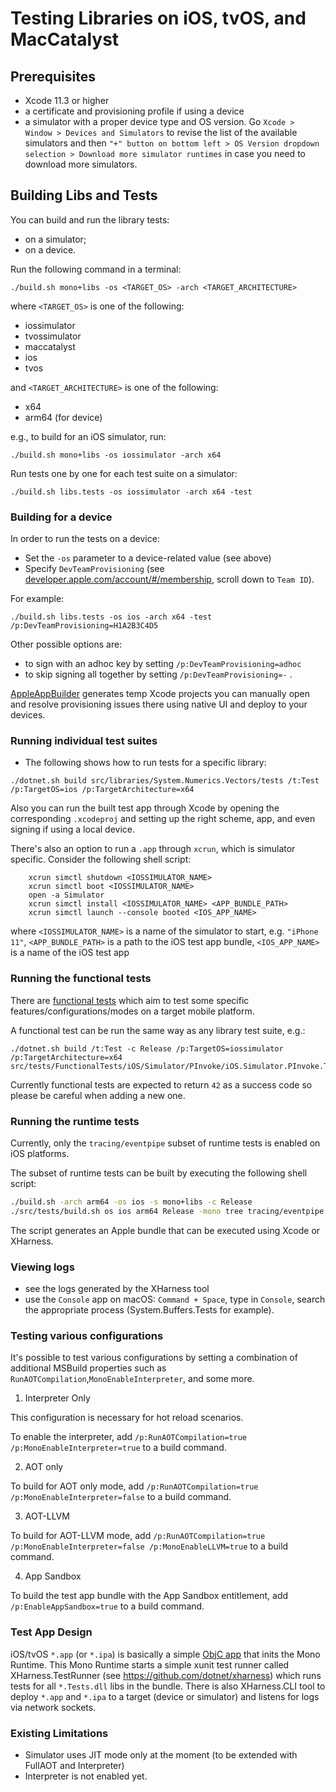 # Testing Libraries on iOS, tvOS, and MacCatalyst

## Prerequisites

- Xcode 11.3 or higher
- a certificate and provisioning profile if using a device
- a simulator with a proper device type and OS version.
Go `Xcode > Window > Devices and Simulators` to revise the list of the available simulators and then `"+" button on bottom left > OS Version dropdown selection > Download more simulator runtimes` in case you need to download more simulators.

## Building Libs and Tests

You can build and run the library tests:
- on a simulator;
- on a device.

Run the following command in a terminal:
```
./build.sh mono+libs -os <TARGET_OS> -arch <TARGET_ARCHITECTURE>
```
where `<TARGET_OS>` is one of the following:
- iossimulator
- tvossimulator
- maccatalyst
- ios
- tvos

and `<TARGET_ARCHITECTURE>` is one of the following:
- x64
- arm64 (for device)

e.g., to build for an iOS simulator, run:
```
./build.sh mono+libs -os iossimulator -arch x64
```

Run tests one by one for each test suite on a simulator:
```
./build.sh libs.tests -os iossimulator -arch x64 -test
```

### Building for a device

In order to run the tests on a device:
- Set the `-os` parameter to a device-related value (see above)
- Specify `DevTeamProvisioning` (see [developer.apple.com/account/#/membership](https://developer.apple.com/account/#/membership), scroll down to `Team ID`).

For example:
```
./build.sh libs.tests -os ios -arch x64 -test /p:DevTeamProvisioning=H1A2B3C4D5
```
Other possible options are:
- to sign with an adhoc key by setting `/p:DevTeamProvisioning=adhoc`
- to skip signing all together by setting `/p:DevTeamProvisioning=-` .

[AppleAppBuilder](https://github.com/dotnet/runtime/blob/main/src/tasks/AppleAppBuilder/AppleAppBuilder.cs) generates temp Xcode projects you can manually open and resolve provisioning issues there using native UI and deploy to your devices.

### Running individual test suites

- The following shows how to run tests for a specific library:
```
./dotnet.sh build src/libraries/System.Numerics.Vectors/tests /t:Test /p:TargetOS=ios /p:TargetArchitecture=x64
```

Also you can run the built test app through Xcode by opening the corresponding `.xcodeproj` and setting up the right scheme, app, and even signing if using a local device.

There's also an option to run a `.app` through `xcrun`, which is simulator specific. Consider the following shell script:

```
    xcrun simctl shutdown <IOSSIMULATOR_NAME>
    xcrun simctl boot <IOSSIMULATOR_NAME>
    open -a Simulator
    xcrun simctl install <IOSSIMULATOR_NAME> <APP_BUNDLE_PATH>
    xcrun simctl launch --console booted <IOS_APP_NAME>
```

where
`<IOSSIMULATOR_NAME>` is a name of the simulator to start, e.g. `"iPhone 11"`,
`<APP_BUNDLE_PATH>` is a path to the iOS test app bundle,
`<IOS_APP_NAME>` is a name of the iOS test app

### Running the functional tests

There are [functional tests](https://github.com/dotnet/runtime/tree/main/src/tests/FunctionalTests/) which aim to test some specific features/configurations/modes on a target mobile platform.

A functional test can be run the same way as any library test suite, e.g.:
```
./dotnet.sh build /t:Test -c Release /p:TargetOS=iossimulator /p:TargetArchitecture=x64 src/tests/FunctionalTests/iOS/Simulator/PInvoke/iOS.Simulator.PInvoke.Test.csproj
```

Currently functional tests are expected to return `42` as a success code so please be careful when adding a new one.

### Running the runtime tests

Currently, only the `tracing/eventpipe` subset of runtime tests is enabled on iOS platforms.

The subset of runtime tests can be built by executing the following shell script:
```sh
./build.sh -arch arm64 -os ios -s mono+libs -c Release
./src/tests/build.sh os ios arm64 Release -mono tree tracing/eventpipe /p:LibrariesConfiguration=Release
```

The script generates an Apple bundle that can be executed using Xcode or XHarness.

### Viewing logs
- see the logs generated by the XHarness tool
- use the `Console` app on macOS:
`Command + Space`, type in `Console`, search the appropriate process (System.Buffers.Tests for example).

### Testing various configurations

It's possible to test various configurations by setting a combination of additional MSBuild properties such as `RunAOTCompilation`,`MonoEnableInterpreter`, and some more.

1. Interpreter Only

This configuration is necessary for hot reload scenarios.

To enable the interpreter, add `/p:RunAOTCompilation=true /p:MonoEnableInterpreter=true` to a build command.

2. AOT only

To build for AOT only mode, add `/p:RunAOTCompilation=true /p:MonoEnableInterpreter=false` to a build command.

3. AOT-LLVM

To build for AOT-LLVM mode, add `/p:RunAOTCompilation=true /p:MonoEnableInterpreter=false /p:MonoEnableLLVM=true` to a build command.

4. App Sandbox

To build the test app bundle with the App Sandbox entitlement, add `/p:EnableAppSandbox=true` to a build command.

### Test App Design
iOS/tvOS `*.app` (or `*.ipa`) is basically a simple [ObjC app](https://github.com/dotnet/runtime/blob/main/src/tasks/AppleAppBuilder/Templates/main-console.m) that inits the Mono Runtime. This Mono Runtime starts a simple xunit test
runner called XHarness.TestRunner (see https://github.com/dotnet/xharness) which runs tests for all `*.Tests.dll` libs in the bundle. There is also XHarness.CLI tool to deploy `*.app` and `*.ipa` to a target (device or simulator) and listens for logs via network sockets.

### Existing Limitations
- Simulator uses JIT mode only at the moment (to be extended with FullAOT and Interpreter)
- Interpreter is not enabled yet.
